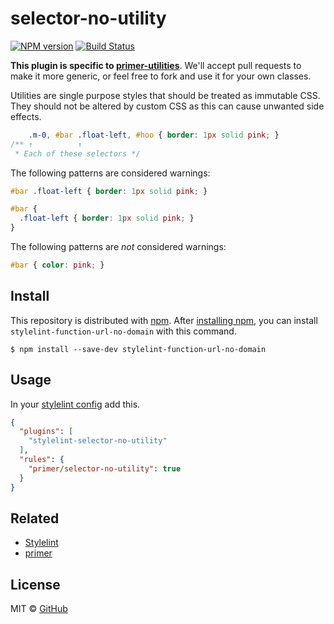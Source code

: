 # selector-no-utility

[![NPM version](https://img.shields.io/npm/v/stylelint-selector-no-utility.svg)](https://www.npmjs.org/package/stylelint-selector-no-utility)
[![Build Status](https://travis-ci.org/primer/stylelint-selector-no-utility.svg?branch=master)](https://travis-ci.org/primer/stylelint-selector-no-utility)

**This plugin is specific to [primer-utilities](https://github.com/primer/primer/tree/master/modules/primer-utilities)**. We'll accept pull requests to make it more generic, or feel free to fork and use it for your own classes.

Utilities are single purpose styles that should be treated as immutable CSS. They should not be altered by custom CSS as this can cause unwanted side effects.

```css
    .m-0, #bar .float-left, #hoo { border: 1px solid pink; }
/** ↑          ↑
 * Each of these selectors */
```

The following patterns are considered warnings:

```css
#bar .float-left { border: 1px solid pink; }
```

```scss
#bar {
  .float-left { border: 1px solid pink; }
}
```

The following patterns are *not* considered warnings:

```css
#bar { color: pink; }
```

## Install

This repository is distributed with [npm][npm]. After [installing npm][install-npm], you can install `stylelint-function-url-no-domain` with this command.

```
$ npm install --save-dev stylelint-function-url-no-domain
```

## Usage

In your [stylelint config](http://stylelint.io/user-guide/configuration/) add this.

```json
{
  "plugins": [
    "stylelint-selector-no-utility"
  ],
  "rules": {
    "primer/selector-no-utility": true
  }
}
```

## Related

* [Stylelint](http://stylelint.io/)
* [primer][primer]

## License

MIT &copy; [GitHub](https://github.com/)

[primer]: https://github.com/primer/primer
[docs]: http://primer.github.io/
[npm]: https://www.npmjs.com/
[install-npm]: https://docs.npmjs.com/getting-started/installing-node
[sass]: http://sass-lang.com/
